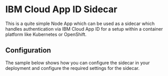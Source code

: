 # IBM Cloud App ID Sidecar

This is a quite simple Node App which can be used as a sidecar which handles authentication via IBM Cloud App ID for a setup within a container platform like Kubernetes or OpenShift.

## Configuration

The sample below shows how you can configure the sidecar in your deployment and configure the required settings for the sidecar.

```yaml

```